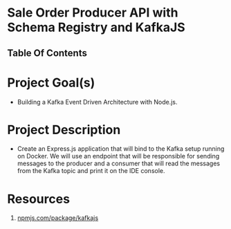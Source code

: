# Sale Order Producer API with Schema Registry and KafkaJS

## Table Of Contents

# Project Goal(s)

- Building a Kafka Event Driven Architecture with Node.js.

# Project Description

- Create an Express.js application that will bind to the Kafka setup running on Docker. We will use an endpoint that will be responsible for sending messages to the producer and a consumer that will read the messages from the Kafka topic and print it on the IDE console.

# Resources

1. [npmjs.com/package/kafkajs](https://www.npmjs.com/package/kafkajs)
